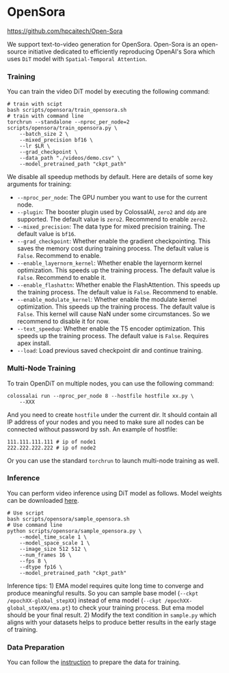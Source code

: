 # OpenSora

https://github.com/hpcaitech/Open-Sora

We support text-to-video generation for OpenSora. Open-Sora is an open-source initiative dedicated to efficiently reproducing OpenAI's Sora which uses `DiT` model with `Spatial-Temporal Attention`.


### Training

You can train the video DiT model by executing the following command:

```shell
# train with scipt
bash scripts/opensora/train_opensora.sh
# train with command line
torchrun --standalone --nproc_per_node=2 scripts/opensora/train_opensora.py \
    --batch_size 2 \
    --mixed_precision bf16 \
    --lr $LR \
    --grad_checkpoint \
    --data_path "./videos/demo.csv" \
    --model_pretrained_path "ckpt_path"
```

We disable all speedup methods by default. Here are details of some key arguments for training:

- `--nproc_per_node`: The GPU number you want to use for the current node.
- `--plugin`: The booster plugin used by ColossalAI, `zero2` and `ddp` are supported. The default value is `zero2`. Recommend to enable `zero2`.
- `--mixed_precision`: The data type for mixed precision training. The default value is `bf16`.
- `--grad_checkpoint`: Whether enable the gradient checkpointing. This saves the memory cost during training process. The default value is `False`. Recommend to enable.
- `--enable_layernorm_kernel`: Whether enable the layernorm kernel optimization. This speeds up the training process. The default value is `False`. Recommend to enable it.
- `--enable_flashattn`: Whether enable the FlashAttention. This speeds up the training process. The default value is `False`. Recommend to enable.
- `--enable_modulate_kernel`: Whether enable the modulate kernel optimization. This speeds up the training process. The default value is `False`. This kernel will cause NaN under some circumstances. So we recommend to disable it for now.
- `--text_speedup`: Whether enable the T5 encoder optimization. This speeds up the training process. The default value is `False`. Requires apex install.
- `--load`: Load previous saved checkpoint dir and continue training.


### Multi-Node Training

To train OpenDiT on multiple nodes, you can use the following command:

```
colossalai run --nproc_per_node 8 --hostfile hostfile xx.py \
    --XXX
```

And you need to create `hostfile` under the current dir. It should contain all IP address of your nodes and you need to make sure all nodes can be connected without password by ssh. An example of hostfile:

```
111.111.111.111 # ip of node1
222.222.222.222 # ip of node2
```

Or you can use the standard `torchrun` to launch multi-node training as well.


### Inference

You can perform video inference using DiT model as follows. Model weights can be downloaded [here](https://github.com/hpcaitech/Open-Sora/tree/main?tab=readme-ov-file#model-weights).

```shell
# Use script
bash scripts/opensora/sample_opensora.sh
# Use command line
python scripts/opensora/sample_opensora.py \
    --model_time_scale 1 \
    --model_space_scale 1 \
    --image_size 512 512 \
    --num_frames 16 \
    --fps 8 \
    --dtype fp16 \
    --model_pretrained_path "ckpt_path"
```

Inference tips: 1) EMA model requires quite long time to converge and produce meaningful results. So you can sample base model (`--ckpt /epochXX-global_stepXX`) instead of ema model (`--ckpt /epochXX-global_stepXX/ema.pt`) to check your training process. But ema model should be your final result. 2) Modify the text condition in `sample.py` which aligns with your datasets helps to produce better results in the early stage of training.

### Data Preparation

You can follow the [instruction](https://github.com/hpcaitech/Open-Sora/tree/release?tab=readme-ov-file#data-processing) to prepare the data for training.
